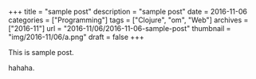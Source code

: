 +++
title = "sample post"
description = "sample post"
date = 2016-11-06
categories = ["Programming"]
tags = ["Clojure", "om", "Web"]
archives = ["2016-11"]
url = "2016-11/06/2016-11-06-sample-post"
thumbnail = "img/2016-11/06/a.png"
draft = false
+++

This is sample post.

<!--more-->

hahaha.

